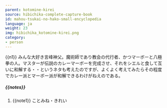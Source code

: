 ```yaml
---
parent: kotomine-kirei
source: hibichika-complete-capture-book
id: mahou-tsukai-no-hako-small-encyclopedia
language: ja
weight: 23
img: hibichika_kotomine-kirei.png
category:
- person
---
```


{{n1}}
みんな大好き言峰神父。魔術師であり教会の代行者、かつマーボーと八極拳の人。マスターが伝説のカレーマーボーを完成させ、それをシエルと食して互いに和解する・・というネタも考えたのですが、よくよく考えてみたらその程度でカレー派とマーボー派が和解できるわけがねえのである。

##### {{notes}}

1. {{note1}} ことみね・きれい
